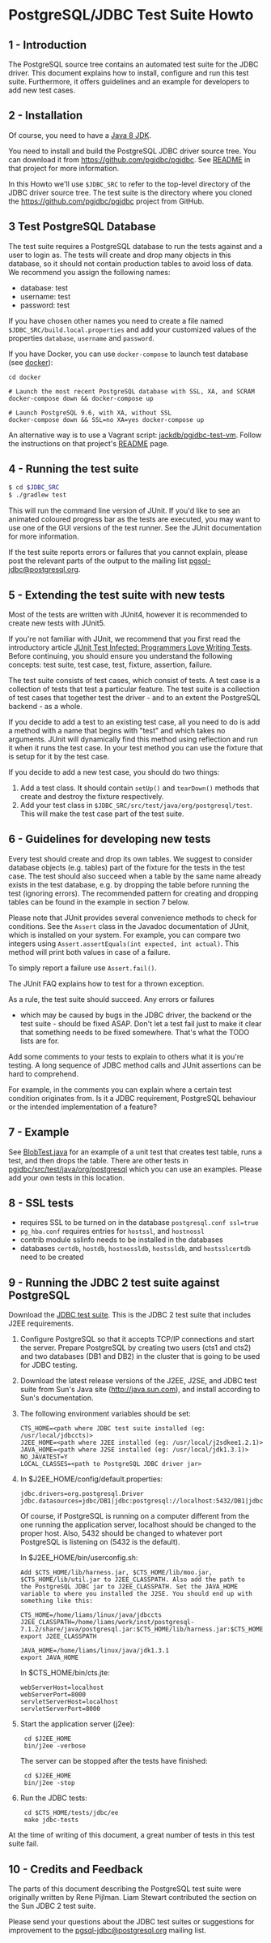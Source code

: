 # PostgreSQL/JDBC Test Suite Howto


## 1 - Introduction

The PostgreSQL source tree contains an automated test suite for
the JDBC driver. This document explains how to install,
configure and run this test suite. Furthermore, it offers
guidelines and an example for developers to add new test cases.

## 2 - Installation

Of course, you need to have a [Java 8 JDK](https://www.oracle.com/technetwork/java/javase/downloads/index.html).

You need to install and build the PostgreSQL JDBC driver source
tree. You can download it from https://github.com/pgjdbc/pgjdbc.  See
[README](https://github.com/pgjdbc/pgjdbc) in that project for more information.

In this Howto we'll use `$JDBC_SRC` to refer to the top-level directory
of the JDBC driver source tree.  The test suite is the directory where you cloned the https://github.com/pgjdbc/pgjdbc project from GitHub.

## 3 Test PostgreSQL Database

The test suite requires a PostgreSQL database to run the tests against
and a user to login as. The tests will create and drop many objects in
this database, so it should not contain production tables to avoid
loss of data. We recommend you assign the following names:

- database: test
- username: test
- password: test

If you have chosen other names you need to
create a file named `$JDBC_SRC/build.local.properties` and add your
customized values of the properties `database`, `username` and
`password`.

If you have Docker, you can use `docker-compose` to launch test database (see [docker](docker)):

    cd docker

    # Launch the most recent PostgreSQL database with SSL, XA, and SCRAM
    docker-compose down && docker-compose up

    # Launch PostgreSQL 9.6, with XA, without SSL
    docker-compose down && SSL=no XA=yes docker-compose up

An alternative way is to use a Vagrant script: [jackdb/pgjdbc-test-vm](https://github.com/jackdb/pgjdbc-test-vm).
Follow the instructions on that project's [README](https://github.com/jackdb/pgjdbc-test-vm) page.

## 4 - Running the test suite

```sh
$ cd $JDBC_SRC
$ ./gradlew test
```

This will run the command line version of JUnit. If you'd like
to see an animated coloured progress bar as the tests are
executed, you may want to use one of the GUI versions of the
test runner. See the JUnit documentation for more information.

If the test suite reports errors or failures that you cannot
explain, please post the relevant parts of the output to the
mailing list pgsql-jdbc@postgresql.org.

## 5 - Extending the test suite with new tests

Most of the tests are written with JUnit4, however it is recommended to create new tests with JUnit5.

If you're not familiar with JUnit, we recommend that you
first read the introductory article [JUnit Test Infected:
Programmers Love Writing Tests](http://junit.sourceforge.net/doc/testinfected/testing.htm).
Before continuing, you should ensure you understand the
following concepts: test suite, test case, test, fixture,
assertion, failure.

The test suite consists of test cases, which consist of tests.
A test case is a collection of tests that test a particular
feature. The test suite is a collection of test cases that
together test the driver - and to an extent the PostgreSQL
backend - as a whole.

If you decide to add a test to an existing test case, all you
need to do is add a method with a name that begins with "test"
and which takes no arguments. JUnit will dynamically find this
method using reflection and run it when it runs the test case.
In your test method you can use the fixture that is setup for it
by the test case.

If you decide to add a new test case, you should do two things:

1. Add a test class. It should
   contain `setUp()` and `tearDown()` methods that create and destroy
   the fixture respectively.
2. Add your test class in `$JDBC_SRC/src/test/java/org/postgresql/test`. This will make the test case
   part of the test suite.

## 6 - Guidelines for developing new tests

Every test should create and drop its own tables. We suggest to
consider database objects (e.g. tables) part of the fixture for
the tests in the test case. The test should also succeed when a
table by the same name already exists in the test database, e.g.
by dropping the table before running the test (ignoring errors).
The recommended pattern for creating and dropping tables can be
found in the example in section 7 below.

Please note that JUnit provides several convenience methods to
check for conditions. See the `Assert` class in the Javadoc
documentation of JUnit, which is installed on your system. For
example, you can compare two integers using
`Assert.assertEquals(int expected, int actual)`. This method
will print both values in case of a failure.

To simply report a failure use `Assert.fail()`.

The JUnit FAQ explains how to test for a thrown exception.

As a rule, the test suite should succeed. Any errors or failures
- which may be caused by bugs in the JDBC driver, the backend or
the test suite - should be fixed ASAP. Don't let a test fail
just to make it clear that something needs to be fixed somewhere.
That's what the TODO lists are for.

Add some comments to your tests to explain to others what it is
you're testing. A long sequence of JDBC method calls and JUnit
assertions can be hard to comprehend.

For example, in the comments you can explain where a certain test
condition originates from. Is it a JDBC requirement, PostgreSQL
behaviour or the intended implementation of a feature?

## 7 - Example

See [BlobTest.java](https://github.com/pgjdbc/pgjdbc/blob/master/pgjdbc/src/test/java/org/postgresql/test/jdbc2/BlobTest.java) for an example of a unit test that creates  test table, runs a test, and then drops the table. There are other tests in [pgjdbc/src/test/java/org/postgresql](https://github.com/pgjdbc/pgjdbc/tree/master/pgjdbc/src/test/java/org/postgresql) which you can use an examples. Please add your own tests in this location.

## 8 - SSL tests

- requires SSL to be turned on in the database `postgresql.conf ssl=true`
- `pg_hba.conf` requires entries for `hostssl`, and `hostnossl`
- contrib module sslinfo needs to be installed in the databases
- databases `certdb`, `hostdb`, `hostnossldb`, `hostssldb`, and `hostsslcertdb` need to be created


## 9 - Running the JDBC 2 test suite against PostgreSQL

Download the [JDBC test suite](http://java.sun.com/products/jdbc/jdbctestsuite-1_2_1.html).
This is the JDBC 2 test suite that includes J2EE requirements.

1. Configure PostgreSQL so that it accepts TCP/IP connections and
   start the server. Prepare PostgreSQL by creating two users (cts1
   and cts2) and two databases (DB1 and DB2) in the cluster that is
   going to be used for JDBC testing.

2. Download the latest release versions of the J2EE, J2SE, and JDBC
   test suite from Sun's Java site (http://java.sun.com), and install
   according to Sun's documentation.

3. The following environment variables should be set:

       CTS_HOME=<path where JDBC test suite installed (eg: /usr/local/jdbccts)>
       J2EE_HOME=<path where J2EE installed (eg: /usr/local/j2sdkee1.2.1)>
       JAVA_HOME=<path where J2SE installed (eg: /usr/local/jdk1.3.1)>
       NO_JAVATEST=Y
       LOCAL_CLASSES=<path to PostgreSQL JDBC driver jar>

4. In $J2EE_HOME/config/default.properties:

       jdbc.drivers=org.postgresql.Driver
       jdbc.datasources=jdbc/DB1|jdbc:postgresql://localhost:5432/DB1|jdbc/DB2|jdbc:postgresq://localhost:5432/DB2

    Of course, if PostgreSQL is running on a computer different from
    the one running the application server, localhost should be changed
    to the proper host. Also, 5432 should be changed to whatever port
    PostgreSQL is listening on (5432 is the default).

    In $J2EE_HOME/bin/userconfig.sh:

       Add $CTS_HOME/lib/harness.jar, $CTS_HOME/lib/moo.jar,
       $CTS_HOME/lib/util.jar to J2EE_CLASSPATH. Also add the path to
       the PostgreSQL JDBC jar to J2EE_CLASSPATH. Set the JAVA_HOME
       variable to where you installed the J2SE. You should end up with
       something like this:

       CTS_HOME=/home/liams/linux/java/jdbccts
       J2EE_CLASSPATH=/home/liams/work/inst/postgresql-7.1.2/share/java/postgresql.jar:$CTS_HOME/lib/harness.jar:$CTS_HOME/lib/moo.jar:$CTS_HOME/lib/util.jar
       export J2EE_CLASSPATH

       JAVA_HOME=/home/liams/linux/java/jdk1.3.1
       export JAVA_HOME

   In $CTS_HOME/bin/cts.jte:

       webServerHost=localhost
       webServerPort=8000
       servletServerHost=localhost
       servletServerPort=8000

5. Start the application server (j2ee):

        cd $J2EE_HOME
        bin/j2ee -verbose

    The server can be stopped after the tests have finished:

        cd $J2EE_HOME
        bin/j2ee -stop

6. Run the JDBC tests:

        cd $CTS_HOME/tests/jdbc/ee
        make jdbc-tests

At the time of writing of this document, a great number of tests
in this test suite fail.

## 10 - Credits and Feedback

The parts of this document describing the PostgreSQL test suite
were originally written by Rene Pijlman. Liam Stewart contributed
the section on the Sun JDBC 2 test suite.

Please send your questions about the JDBC test suites or suggestions
for improvement to the pgsql-jdbc@postgresql.org mailing list.
